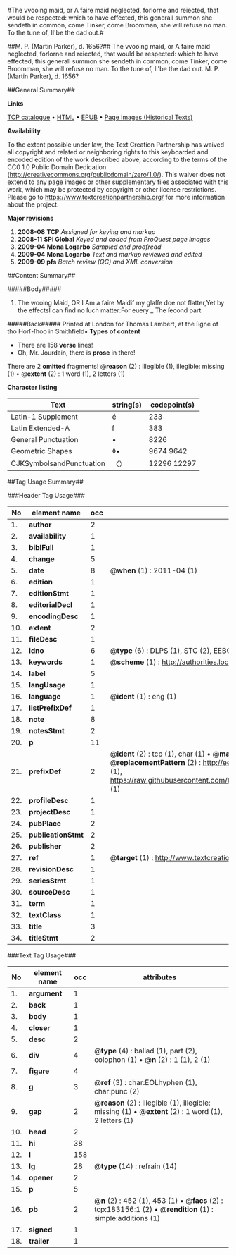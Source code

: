 #The vvooing maid, or A faire maid neglected, forlorne and reiected, that would be respected: which to have effected, this generall summon she sendeth in common, come Tinker, come Broomman, she will refuse no man. To the tune of, Il'be the dad out.#

##M. P. (Martin Parker), d. 1656?##
The vvooing maid, or A faire maid neglected, forlorne and reiected, that would be respected: which to have effected, this generall summon she sendeth in common, come Tinker, come Broomman, she will refuse no man. To the tune of, Il'be the dad out.
M. P. (Martin Parker), d. 1656?

##General Summary##

**Links**

[TCP catalogue](http://www.ota.ox.ac.uk/tcp/)  • 
[HTML](http://tei.it.ox.ac.uk/tcp/Texts-HTML/free/B00/B00526.html)  • 
[EPUB](http://tei.it.ox.ac.uk/tcp/Texts-EPUB/free/B00/B00526.epub) • 
[Page images (Historical Texts)](https://historicaltexts.jisc.ac.uk/eebo-99884552e)

**Availability**

To the extent possible under law, the Text Creation Partnership has waived all copyright and related or neighboring rights to this keyboarded and encoded edition of the work described above, according to the terms of the CC0 1.0 Public Domain Dedication (http://creativecommons.org/publicdomain/zero/1.0/). This waiver does not extend to any page images or other supplementary files associated with this work, which may be protected by copyright or other license restrictions. Please go to https://www.textcreationpartnership.org/ for more information about the project.

**Major revisions**

1. __2008-08__ __TCP__ *Assigned for keying and markup*
1. __2008-11__ __SPi Global__ *Keyed and coded from ProQuest page images*
1. __2009-04__ __Mona Logarbo__ *Sampled and proofread*
1. __2009-04__ __Mona Logarbo__ *Text and markup reviewed and edited*
1. __2009-09__ __pfs__ *Batch review (QC) and XML conversion*

##Content Summary##

#####Body#####

1. The wooing Maid, OR
I Am a faire Maidif my glaſſe doe not flatter,Yet by the effectsI can find no ſuch matter:For euery 
    _ The ſecond part

#####Back#####
Printed at London for Thomas Lambert, at the ſigne of tho Horſ-ſhoo in Smithfield▪
**Types of content**

  * There are 158 **verse** lines!
  * Oh, Mr. Jourdain, there is **prose** in there!

There are 2 **omitted** fragments! 
 @__reason__ (2) : illegible (1), illegible: missing (1)  •  @__extent__ (2) : 1 word (1), 2 letters (1)

**Character listing**


|Text|string(s)|codepoint(s)|
|---|---|---|
|Latin-1 Supplement|é|233|
|Latin Extended-A|ſ|383|
|General Punctuation|•|8226|
|Geometric Shapes|◊▪|9674 9642|
|CJKSymbolsandPunctuation|〈〉|12296 12297|

##Tag Usage Summary##

###Header Tag Usage###

|No|element name|occ|attributes|
|---|---|---|---|
|1.|__author__|2||
|2.|__availability__|1||
|3.|__biblFull__|1||
|4.|__change__|5||
|5.|__date__|8| @__when__ (1) : 2011-04 (1)|
|6.|__edition__|1||
|7.|__editionStmt__|1||
|8.|__editorialDecl__|1||
|9.|__encodingDesc__|1||
|10.|__extent__|2||
|11.|__fileDesc__|1||
|12.|__idno__|6| @__type__ (6) : DLPS (1), STC (2), EEBO-CITATION (1), PROQUEST (1), VID (1)|
|13.|__keywords__|1| @__scheme__ (1) : http://authorities.loc.gov/ (1)|
|14.|__label__|5||
|15.|__langUsage__|1||
|16.|__language__|1| @__ident__ (1) : eng (1)|
|17.|__listPrefixDef__|1||
|18.|__note__|8||
|19.|__notesStmt__|2||
|20.|__p__|11||
|21.|__prefixDef__|2| @__ident__ (2) : tcp (1), char (1)  •  @__matchPattern__ (2) : ([0-9\-]+):([0-9IVX]+) (1), (.+) (1)  •  @__replacementPattern__ (2) : http://eebo.chadwyck.com/downloadtiff?vid=$1&page=$2 (1), https://raw.githubusercontent.com/textcreationpartnership/Texts/master/tcpchars.xml#$1 (1)|
|22.|__profileDesc__|1||
|23.|__projectDesc__|1||
|24.|__pubPlace__|2||
|25.|__publicationStmt__|2||
|26.|__publisher__|2||
|27.|__ref__|1| @__target__ (1) : http://www.textcreationpartnership.org/docs/. (1)|
|28.|__revisionDesc__|1||
|29.|__seriesStmt__|1||
|30.|__sourceDesc__|1||
|31.|__term__|1||
|32.|__textClass__|1||
|33.|__title__|3||
|34.|__titleStmt__|2||


###Text Tag Usage###

|No|element name|occ|attributes|
|---|---|---|---|
|1.|__argument__|1||
|2.|__back__|1||
|3.|__body__|1||
|4.|__closer__|1||
|5.|__desc__|2||
|6.|__div__|4| @__type__ (4) : ballad (1), part (2), colophon (1)  •  @__n__ (2) : 1 (1), 2 (1)|
|7.|__figure__|4||
|8.|__g__|3| @__ref__ (3) : char:EOLhyphen (1), char:punc (2)|
|9.|__gap__|2| @__reason__ (2) : illegible (1), illegible: missing (1)  •  @__extent__ (2) : 1 word (1), 2 letters (1)|
|10.|__head__|2||
|11.|__hi__|38||
|12.|__l__|158||
|13.|__lg__|28| @__type__ (14) : refrain (14)|
|14.|__opener__|2||
|15.|__p__|5||
|16.|__pb__|2| @__n__ (2) : 452 (1), 453 (1)  •  @__facs__ (2) : tcp:183156:1 (2)  •  @__rendition__ (1) : simple:additions (1)|
|17.|__signed__|1||
|18.|__trailer__|1||
